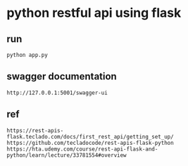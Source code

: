 # python restful api using flask

## run
    python app.py

## swagger documentation
    http://127.0.0.1:5001/swagger-ui

## ref
    https://rest-apis-flask.teclado.com/docs/first_rest_api/getting_set_up/
    https://github.com/tecladocode/rest-apis-flask-python
    https://hta.udemy.com/course/rest-api-flask-and-python/learn/lecture/33781554#overview